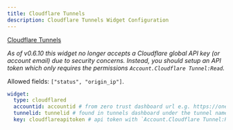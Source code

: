 ```yaml
---
title: Cloudflare Tunnels
description: Cloudflare Tunnels Widget Configuration
---
```


[Cloudflare Tunnels](https://www.cloudflare.com/products/tunnel/)

_As of v0.6.10 this widget no longer accepts a Cloudflare global API key (or account email) due to security concerns. Instead, you should setup an API token which only requires the permissions `Account.Cloudflare Tunnel:Read`._

Allowed fields: `["status", "origin_ip"]`.

```yaml
widget:
  type: cloudflared
  accountid: accountid # from zero trust dashboard url e.g. https://one.dash.cloudflare.com/<accountid>/home/quick-start
  tunnelid: tunnelid # found in tunnels dashboard under the tunnel name
  key: cloudflareapitoken # api token with `Account.Cloudflare Tunnel:Read` https://dash.cloudflare.com/profile/api-tokens
```
